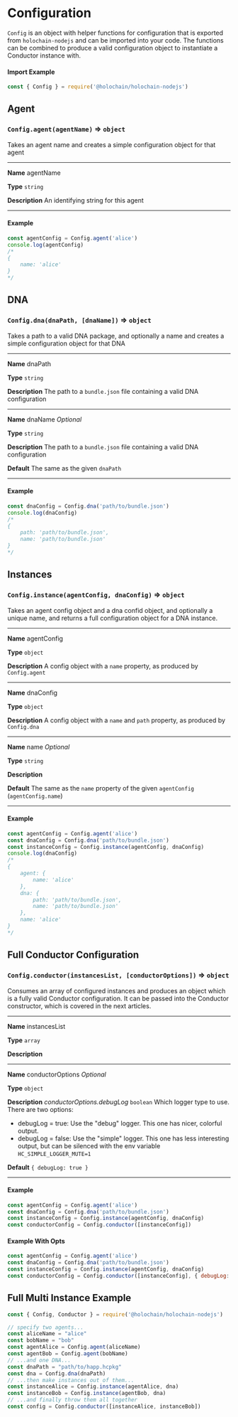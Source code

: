 # Configuration

`Config` is an object with helper functions for configuration that is exported from `holochain-nodejs` and can be imported into your code. The functions can be combined to produce a valid configuration object to instantiate a Conductor instance with.

#### Import Example
```javascript
const { Config } = require('@holochain/holochain-nodejs')
```

## Agent

### `Config.agent(agentName)` => `object`

Takes an agent name and creates a simple configuration object for that agent
___
**Name** agentName

**Type** `string`

**Description** An identifying string for this agent
___

#### Example
```javascript
const agentConfig = Config.agent('alice')
console.log(agentConfig)
/*
{
    name: 'alice'
}
*/
```

## DNA

### `Config.dna(dnaPath, [dnaName])` => `object`

Takes a path to a valid DNA package, and optionally a name and creates a simple configuration object for that DNA
___
**Name** dnaPath

**Type** `string`

**Description** The path to a `bundle.json` file containing a valid DNA configuration
___
**Name** dnaName *Optional*

**Type** `string`

**Description** The path to a `bundle.json` file containing a valid DNA configuration

**Default** The same as the given `dnaPath`
___

#### Example
```javascript
const dnaConfig = Config.dna('path/to/bundle.json')
console.log(dnaConfig)
/*
{
    path: 'path/to/bundle.json',
    name: 'path/to/bundle.json'
}
*/
```

## Instances

### `Config.instance(agentConfig, dnaConfig)` => `object`

Takes an agent config object and a dna confid object, and optionally a unique name, and returns a full configuration object
for a DNA instance.
___
**Name** agentConfig

**Type** `object`

**Description** A config object with a `name` property, as produced by `Config.agent`
___
**Name** dnaConfig

**Type** `object`

**Description** A config object with a `name` and `path` property, as produced by `Config.dna`
___
**Name** name *Optional*

**Type** `string`

**Description** 

**Default** The same as the `name` property of the given `agentConfig` (`agentConfig.name`)
___

#### Example
```javascript
const agentConfig = Config.agent('alice')
const dnaConfig = Config.dna('path/to/bundle.json')
const instanceConfig = Config.instance(agentConfig, dnaConfig)
console.log(dnaConfig)
/*
{
    agent: {
        name: 'alice'
    },
    dna: {
        path: 'path/to/bundle.json',
        name: 'path/to/bundle.json'
    },
    name: 'alice'
}
*/
```

## Full Conductor Configuration

### `Config.conductor(instancesList, [conductorOptions])` => `object`

Consumes an array of configured instances and produces an object which is a fully valid Conductor configuration. It can be passed into the Conductor constructor, which is covered in the next articles.

___
**Name** instancesList

**Type** `array`

**Description** 
___
**Name** conductorOptions *Optional*

**Type** `object`

**Description** *conductorOptions.debugLog* `boolean` Which logger type to use. There are two options:
- debugLog = true: Use the "debug" logger. This one has nicer, colorful output.
- debugLog = false: Use the "simple" logger. This one has less interesting output, but can be silenced with the env variable `HC_SIMPLE_LOGGER_MUTE=1`

**Default** `{ debugLog: true }`
___

#### Example
```javascript
const agentConfig = Config.agent('alice')
const dnaConfig = Config.dna('path/to/bundle.json')
const instanceConfig = Config.instance(agentConfig, dnaConfig)
const conductorConfig = Config.conductor([instanceConfig])
```

#### Example With Opts
```javascript
const agentConfig = Config.agent('alice')
const dnaConfig = Config.dna('path/to/bundle.json')
const instanceConfig = Config.instance(agentConfig, dnaConfig)
const conductorConfig = Config.conductor([instanceConfig], { debugLog: false })
```


## Full Multi Instance Example

```javascript
const { Config, Conductor } = require('@holochain/holochain-nodejs')

// specify two agents...
const aliceName = "alice"
const bobName = "bob"
const agentAlice = Config.agent(aliceName)
const agentBob = Config.agent(bobName)
// ...and one DNA...
const dnaPath = "path/to/happ.hcpkg"
const dna = Config.dna(dnaPath)
// ...then make instances out of them...
const instanceAlice = Config.instance(agentAlice, dna)
const instanceBob = Config.instance(agentBob, dna)
// ...and finally throw them all together 
const config = Config.conductor([instanceAlice, instanceBob])
```